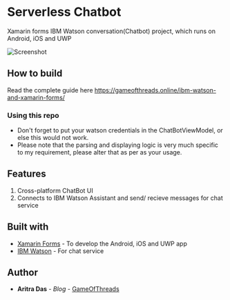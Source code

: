 # Serverless Chatbot
Xamarin forms IBM Watson conversation(Chatbot) project, which runs on Android, iOS and UWP

![Screenshot](https://github.com/dev-aritra/XFWatsonDemoProj/blob/master/pic/Screenshot%20(19).png)

## How to build
Read the complete guide here
https://gameofthreads.online/ibm-watson-and-xamarin-forms/

### Using this repo
* Don't forget to put your watson credentials in the ChatBotViewModel, or else this would not work.
* Please note that the parsing and displaying logic is very much specific to my requirement, please alter that as per as your usage.

## Features
1. Cross-platform ChatBot UI
2. Connects to IBM Watson Assistant and send/ recieve messages for chat service

## Built with 
* [Xamarin Forms](https://docs.microsoft.com/en-us/xamarin/xamarin-forms/) - To develop the Android, iOS and UWP app
* [IBM Watson](https://www.ibm.com/watson/) - For chat service

## Author

* **Aritra Das** - *Blog* - [GameOfThreads](https://gameofthreads.online/)
